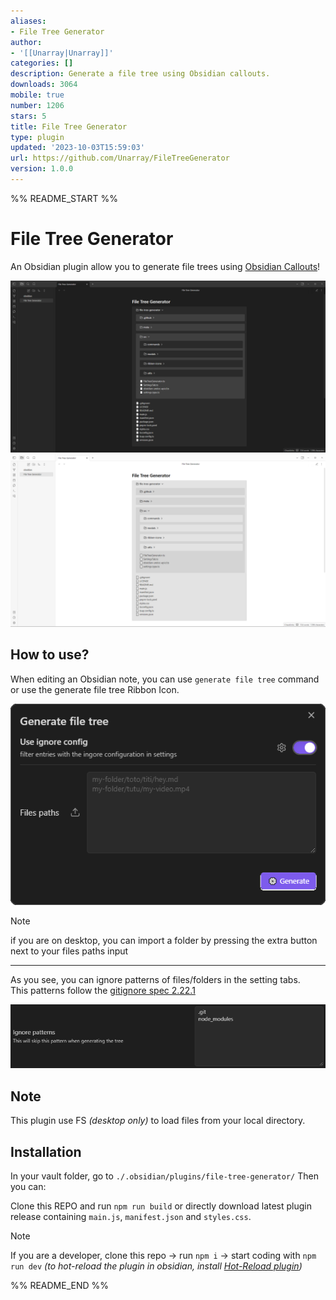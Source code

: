```yaml
---
aliases:
- File Tree Generator
author:
- '[[Unarray|Unarray]]'
categories: []
description: Generate a file tree using Obsidian callouts.
downloads: 3064
mobile: true
number: 1206
stars: 5
title: File Tree Generator
type: plugin
updated: '2023-10-03T15:59:03'
url: https://github.com/Unarray/FileTreeGenerator
version: 1.0.0
---
```


%% README_START %%

# File Tree Generator
An Obsidian plugin allow you to generate file trees using [Obsidian Callouts](https://help.obsidian.md/Editing+and+formatting/Callouts)!

![obsidian dark-mode example](https://raw.githubusercontent.com/Unarray/FileTreeGenerator/HEAD/meta/example-dark.png)
![obsidian light-mode example](https://raw.githubusercontent.com/Unarray/FileTreeGenerator/HEAD/meta/example-light.png)

## How to use?
When editing an Obsidian note, you can use `generate file tree` command or use the generate file tree Ribbon Icon.</br>

![generate file tree pannel](https://raw.githubusercontent.com/Unarray/FileTreeGenerator/HEAD/meta/pannel.png)

> [!NOTE]
> if you are on desktop, you can import a folder by pressing the extra button next to your files paths input

---

As you see, you can ignore patterns of files/folders in the setting tabs.</br>
This patterns follow the [gitignore spec 2.22.1](https://git-scm.com/docs/gitignore/2.22.1)

![generate file tree pannel](https://raw.githubusercontent.com/Unarray/FileTreeGenerator/HEAD/meta/settings.png)

## Note
This plugin use FS *(desktop only)* to load files from your local directory.

## Installation
In your vault folder, go to `./.obsidian/plugins/file-tree-generator/`
Then you can:

Clone this REPO and run `npm run build` or directly download latest plugin release containing `main.js`, `manifest.json` and `styles.css`.

> [!NOTE]
> If you are a developer, clone this repo -> run `npm i` -> start coding with `npm run dev` *(to hot-reload the plugin in obsidian, install [Hot-Reload plugin](https://github.com/pjeby/hot-reload))*

%% README_END %%